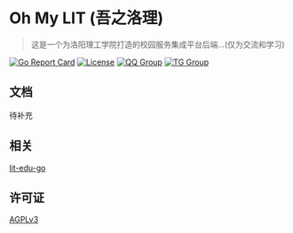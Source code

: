 # Oh My LIT (吾之洛理)

> 这是一个为洛阳理工学院打造的校园服务集成平台后端...(仅为交流和学习)

[![Go Report Card](https://goreportcard.com/badge/github.com/icepie/oh-my-lit)](https://goreportcard.com/badge/github.com/icepie/oh-my-lit)
[![License](https://img.shields.io/github/license/icepie/oh-my-lit)](https://github.com/icepie/oh-my-lit/blob/dev/LICENSE)
[![QQ Group](https://img.shields.io/badge/qq%20group-647027400-red.svg)](https://jq.qq.com/?_wv=1027&k=lz0XyN86)
[![TG Group](https://img.shields.io/badge/tg%20group-lit_edu-blue.svg)](https://t.me/lit_edu)

## 文档

待补充

## 相关

[lit-edu-go](https://github.com/icepie/oh-my-lit/tree/main)

## 许可证

[AGPLv3](https://github.com/icepie/lit-edu-go/blob/main/LICENSE)